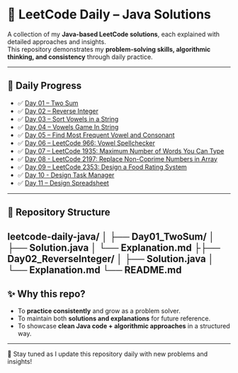 # 🚀 LeetCode Daily – Java Solutions

A collection of my **Java-based LeetCode solutions**, each explained with detailed approaches and insights.  
This repository demonstrates my **problem-solving skills, algorithmic thinking, and consistency** through daily practice.  

---

## 📅 Daily Progress

- ✅ [Day 01 – Two Sum](Day01_TwoSum)  
- ✅ [Day 02 – Reverse Integer](Day02_ReverseInteger) 
- ✅ [Day 03 – Sort Vowels in a String](Day03_SortVowelsInString/explanation.md) 
- ✅ [Day 04 – Vowels Game In String](Day04_VowelsGameInString/Explanation.md)
- ✅ [Day 05 – Find Most Frequent Vowel and Consonant](Day05_FindMostFrequentVowelAndConsonant/Explanation.md)
- ✅ [Day 06 – LeetCode 966: Vowel Spellchecker](Day06_VowelSpellchecker/explanation.md)  
- ✅ [Day 07 – LeetCode 1935: Maximum Number of Words You Can Type](Day07_MaximumWordsTyped/explanation.md)  
- ✅ [Day 08 - LeetCode 2197: Replace Non-Coprime Numbers in Array](Day08_ReplaceNonCoprime/explanation.md)  
- ✅ [Day 09 – LeetCode 2353: Design a Food Rating System](Day09_DesignFoodRatingSystem/explanation.md)  
- ✅ [Day 10 - Design Task Manager](Day10_DesignTaskManager/explanation.md)
- ✅ [Day 11 – Design Spreadsheet](Day11_DesignSpreadsheet/explanation.md)


---

## 📌 Repository Structure

leetcode-daily-java/
│
├── Day01_TwoSum/
│   ├── Solution.java
│   └── Explanation.md
├├── Day02_ReverseInteger/
│   ├── Solution.java
│   └── Explanation.md
└── README.md
---

## ✨ Why this repo?

- To **practice consistently** and grow as a problem solver.  
- To maintain both **solutions and explanations** for future reference.  
- To showcase **clean Java code + algorithmic approaches** in a structured way.  

---

🔔 Stay tuned as I update this repository daily with new problems and insights!  
